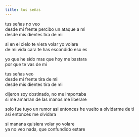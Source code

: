 ```yaml
---
title: tus señas
---
```



tus señas no veo  
desde mi frente percibo un ataque a mi  
desde mis dientes tira de mi  

si en el cielo te viera volar yo volare  
de mi vida cara te has escondido eso es  

yo que he sido mas que hoy me bastara  
por que te vas de mi

tus señas veo  
desde mi frente tira de mi  
desde mis dientes tira de mi  

dijeron soy obstinado, no me importaba  
si me amarran de las manos me liberare  

solo fue tuyo un rumor asi entonces he vuelto a olvidarme de ti  
asi entonces me olvidara

si manana quisiera volar yo volare  
ya no veo nada, que confundido estare  


